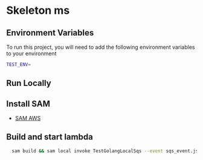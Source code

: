 # Skeleton ms

## Environment Variables

To run this project, you will need to add the following environment variables to your environment

```bash
TEST_ENV=
```

## Run Locally

## Install SAM

- [SAM AWS](https://docs.aws.amazon.com/serverless-application-model/latest/developerguide/install-sam-cli.html)

## Build and start lambda

```bash
  sam build && sam local invoke TestGolangLocalSqs --event sqs_event.json
```
